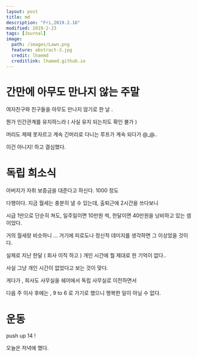 ```yaml
---
layout: post
title: md
description: "Fri,2019.2.16"
modified: 2019-2-23
tags: [Journal]
image:
  path: /images/Lawn.png
  feature: abstract-3.jpg
  credit: lhaemd
  creditlink: lhamed.github.io
---
```


# 간만에 아무도 만나지 않는 주말

여자친구와 친구들을 아무도 만나지 않기로 한 날 . 

뭔가 인간관계를 유지하느라 ( 사실 유지 되는지도 확인 불가 ) 

머리도 제때 못자르고 계속 긴머리로 다니는 루프가 계속 되다가 @_@..

이건 아니지! 하고 결심했다. 

# 독립 희소식 

아버지가 자취 보증금을 대준다고 하신다. 1000 정도 

다행이다. 지금 월세는 충분히 낼 수 있는데, 출퇴근에 2시간을 쓰다보니 

시급 1만으로 단순히 쳐도, 일주일이면 10만원 씩, 한달이면 40만원을 낭비하고 있는 셈이었다. 

거의 월세랑 비슷하니 ... 거기에 피로도나 정신적 데미지를 생각하면 그 이상었을 것이다. 

실제로 지난 한달 ( 회사 이직 하고 ) 개인 시간에 뭘 제대로 한 기억이 없다.. 

사실 그냥 개인 시간이 없었다고 보는 것이 맞다. 

게다가 , 회사도 사무실을 쉐어에서 독립 사무실로 이전하면서 

다음 주 이사 후에는 , 9 to 6 로 가기로 했으니 행복한 일이 아닐 수 없다. 


# 운동

push up 14 ! 

오늘은 저녁에 했다. 